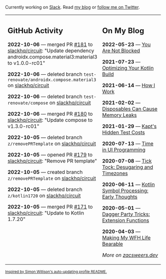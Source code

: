 Currently working on [Slack](https://slack.com/). Read [my blog](https://zacsweers.dev/) or [follow me on Twitter](https://twitter.com/ZacSweers).

<table><tr><td valign="top" width="60%">

## GitHub Activity
<!-- githubActivity starts -->
**2022-10-06** — merged PR [#181](https://github.com/slackhq/circuit/pull/181) to [slackhq/circuit](https://github.com/slackhq/circuit): "Update dependency androidx.compose.material3:material3 to v1.0.0-rc01"

**2022-10-06** — deleted branch `test-renovate/androidx.compose.material3` on [slackhq/circuit](https://github.com/slackhq/circuit)

**2022-10-06** — deleted branch `test-renovate/compose` on [slackhq/circuit](https://github.com/slackhq/circuit)

**2022-10-06** — merged PR [#180](https://github.com/slackhq/circuit/pull/180) to [slackhq/circuit](https://github.com/slackhq/circuit): "Update compose to v1.3.0-rc01"

**2022-10-05** — deleted branch `z/removePRTemplate` on [slackhq/circuit](https://github.com/slackhq/circuit)

**2022-10-05** — opened PR [#179](https://github.com/slackhq/circuit/pull/179) to [slackhq/circuit](https://github.com/slackhq/circuit): "Remove PR template"

**2022-10-05** — created branch `z/removePRTemplate` on [slackhq/circuit](https://github.com/slackhq/circuit)

**2022-10-05** — deleted branch `z/kotlin1720` on [slackhq/circuit](https://github.com/slackhq/circuit)

**2022-10-05** — merged PR [#171](https://github.com/slackhq/circuit/pull/171) to [slackhq/circuit](https://github.com/slackhq/circuit): "Update to Kotlin 1.7.20"
<!-- githubActivity ends -->
</td><td valign="top" width="40%">

## On My Blog
<!-- blog starts -->
**2022-05-23** — [You Are Not Blocked](https://www.zacsweers.dev/you-are-not-blocked/)

**2021-07-23** — [Optimizing Your Kotlin Build](https://www.zacsweers.dev/optimizing-your-kotlin-build/)

**2021-06-14** — [How I Work](https://www.zacsweers.dev/how-i-work/)

**2021-02-02** — [Disposables Can Cause Memory Leaks](https://www.zacsweers.dev/disposables-can-cause-memory-leaks/)

**2021-01-29** — [Kapt's Hidden Test Costs](https://www.zacsweers.dev/kapts-hidden-test-costs/)

**2020-07-13** — [Time in UI Programming](https://www.zacsweers.dev/time-in-ui/)

**2020-07-08** — [Tick Tock: Desugaring and Timezones](https://www.zacsweers.dev/ticktock-desugaring-timezones/)

**2020-06-11** — [Kotlin Symbol Processing: Early Thoughts](https://www.zacsweers.dev/kotlin-symbol-processor-early-thoughts/)

**2020-05-01** — [Dagger Party Tricks: Extension Functions](https://www.zacsweers.dev/dagger-party-tricks-extension-functions/)

**2020-04-03** — [Making My WFH Life Bearable](https://www.zacsweers.dev/making-wfh-life-bearable/)
<!-- blog ends -->
_More on [zacsweers.dev](https://zacsweers.dev/)_
</td></tr></table>

<sub><a href="https://simonwillison.net/2020/Jul/10/self-updating-profile-readme/">Inspired by Simon Willison's auto-updating profile README.</a></sub>